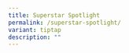 ```yaml
---
title: Superstar Spotlight
permalink: /superstar-spotlight/
variant: tiptap
description: ""
---
```


